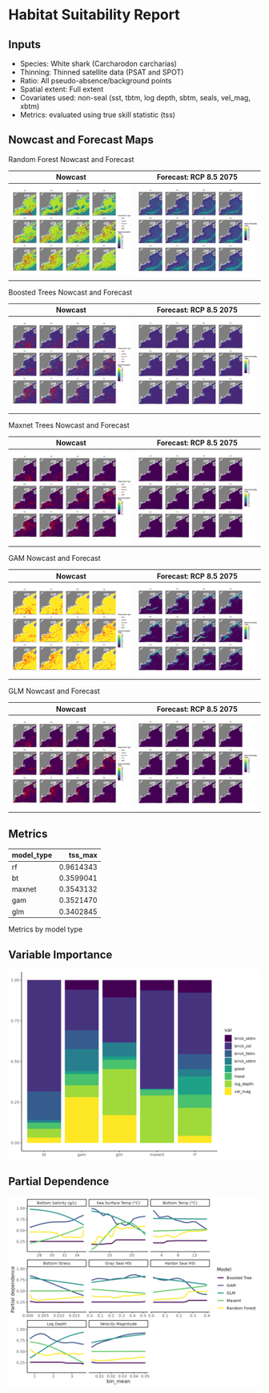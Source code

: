 Habitat Suitability Report
================

## Inputs

- Species: White shark (Carcharodon carcharias)
- Thinning: Thinned satellite data (PSAT and SPOT)
- Ratio: All pseudo-absence/background points
- Spatial extent: Full extent
- Covariates used: non-seal (sst, tbtm, log depth, sbtm, seals, vel_mag,
  xbtm)
- Metrics: evaluated using true skill statistic (tss)

## Nowcast and Forecast Maps

Random Forest Nowcast and Forecast

| Nowcast | Forecast: RCP 8.5 2075 |
|:--:|:--:|
| ![](../../../../tidy_reports/versions/c11/000620/c11.000620.01_12_rf_compiled_casts.png) | ![](../../../../tidy_reports/versions/c11/000624/c11.000624.01_12_rf_compiled_casts.png) |

Boosted Trees Nowcast and Forecast

| Nowcast | Forecast: RCP 8.5 2075 |
|:--:|:--:|
| ![](../../../../tidy_reports/versions/c11/000620/c11.000620.01_12_bt_compiled_casts.png) | ![](../../../../tidy_reports/versions/c11/000624/c11.000624.01_12_bt_compiled_casts.png) |

Maxnet Trees Nowcast and Forecast

| Nowcast | Forecast: RCP 8.5 2075 |
|:--:|:--:|
| ![](../../../../tidy_reports/versions/c11/000620/c11.000620.01_12_maxent_compiled_casts.png) | ![](../../../../tidy_reports/versions/c11/000624/c11.000624.01_12_maxent_compiled_casts.png) |

GAM Nowcast and Forecast

| Nowcast | Forecast: RCP 8.5 2075 |
|:--:|:--:|
| ![](../../../../tidy_reports/versions/c11/000620/c11.000620.01_12_gam_compiled_casts.png) | ![](../../../../tidy_reports/versions/c11/000624/c11.000624.01_12_gam_compiled_casts.png) |

GLM Nowcast and Forecast

| Nowcast | Forecast: RCP 8.5 2075 |
|:--:|:--:|
| ![](../../../../tidy_reports/versions/c11/000620/c11.000620.01_12_glm_compiled_casts.png) | ![](../../../../tidy_reports/versions/c11/000624/c11.000624.01_12_glm_compiled_casts.png) |

## Metrics

| model_type |   tss_max |
|:-----------|----------:|
| rf         | 0.9614343 |
| bt         | 0.3599041 |
| maxnet     | 0.3543132 |
| gam        | 0.3521470 |
| glm        | 0.3402845 |

Metrics by model type

## Variable Importance

![](m11.00062_tidy_compiled_files/figure-gfm/variable_importance-1.png)

## Partial Dependence

![](m11.00062_tidy_compiled_files/figure-gfm/partial_dependence-1.png)
